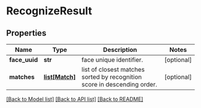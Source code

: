 # RecognizeResult

## Properties
Name | Type | Description | Notes
------------ | ------------- | ------------- | -------------
**face_uuid** | **str** | face unique identifier. | [optional] 
**matches** | [**list[Match]**](Match.md) | list of closest matches sorted by recognition score in descending order. | [optional] 

[[Back to Model list]](../README.md#documentation-for-models) [[Back to API list]](../README.md#documentation-for-api-endpoints) [[Back to README]](../README.md)


